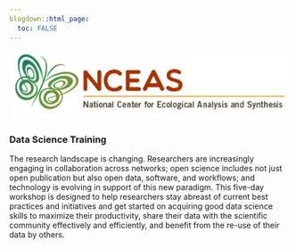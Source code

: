 ```yaml
---
blogdown::html_page:
  toc: FALSE
---
```


<p align="center">
  <img src="/images/NCEAS_logo.png" width="500">
</p>


### Data Science Training

The research landscape is changing. Researchers are increasingly engaging in collaboration across networks; open science includes not just open publication but also open data, software, and workflows; and technology is evolving in support of this new paradigm. This five-day workshop is designed to help researchers stay abreast of current best practices and initiatives and get started on acquiring good data science skills to maximize their productivity, share their data with the scientific community effectively and efficiently, and benefit from the re-use of their data by others.


